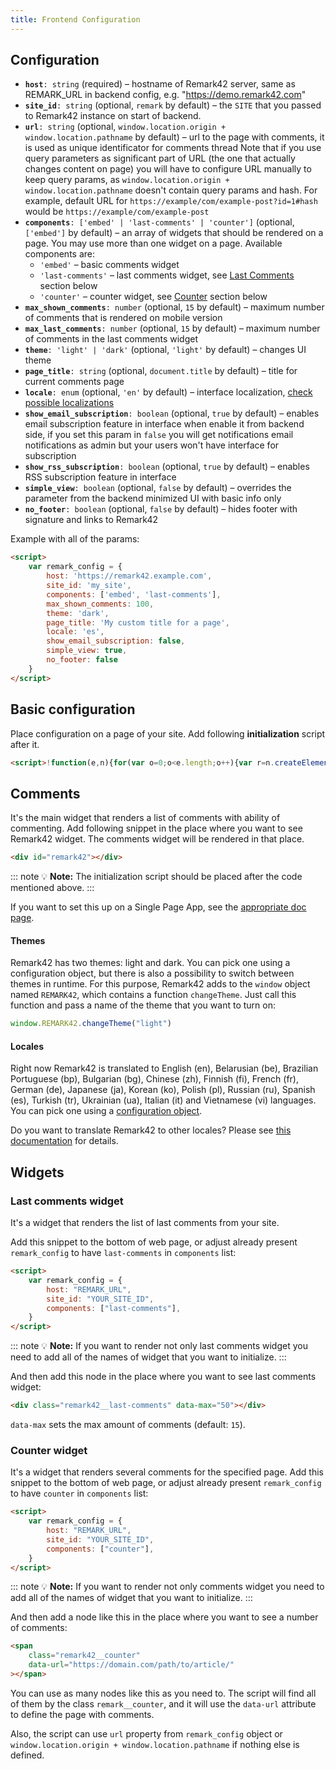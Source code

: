 ```yaml
---
title: Frontend Configuration
---
```


## Configuration

- **`host`**`: string` (required) – hostname of Remark42 server, same as REMARK_URL in backend config, e.g. "https://demo.remark42.com"
- **`site_id`**`: string` (optional, `remark` by default) – the `SITE` that you passed to Remark42 instance on start of backend.
- **`url`**`: string` (optional, `window.location.origin + window.location.pathname` by default) – url to the page with comments, it is used as unique identificator for comments thread
  Note that if you use query parameters as significant part of URL (the one that actually changes content on page) you will have to configure URL manually to keep query params, as `window.location.origin + window.location.pathname` doesn't contain query params and hash. For example, default URL for `https://example/com/example-post?id=1#hash` would be `https://example/com/example-post`
- **`components`**`: ['embed' | 'last-comments' | 'counter']` (optional, `['embed']` by default) – an array of widgets that should be rendered on a page. You may use more than one widget on a page.
  Available components are:
  - `'embed'` – basic comments widget
  - `'last-comments'` – last comments widget, see [Last Comments](#last-comments-widget) section below
  - `'counter'` – counter widget, see [Counter](#counter-widget) section below
- **`max_shown_comments`**`: number` (optional, `15` by default) – maximum number of comments that is rendered on mobile version
- **`max_last_comments`**`: number` (optional, `15` by default) – maximum number of comments in the last comments widget
- **`theme`**`: 'light' | 'dark'` (optional, `'light'` by default) – changes UI theme
- **`page_title`**`: string` (optional, `document.title` by default) – title for current comments page
- **`locale`**`: enum` (optional, `'en'` by default) – interface localization, [check possible localizations](#locales)
- **`show_email_subscription`**`: boolean` (optional, `true` by default) – enables email subscription feature in interface when enable it from backend side, if you set this param in `false` you will get notifications email notifications as admin but your users won't have interface for subscription
- **`show_rss_subscription`**`: boolean` (optional, `true` by default) – enables RSS subscription feature in interface
- **`simple_view`**`: boolean` (optional, `false` by default) – overrides the parameter from the backend minimized UI with basic info only
- **`no_footer`**`: boolean` (optional, `false` by default) – hides footer with signature and links to Remark42

Example with all of the params:

```html
<script>
	var remark_config = {
		host: 'https://remark42.example.com',
		site_id: 'my_site',
		components: ['embed', 'last-comments'],
		max_shown_comments: 100,
		theme: 'dark',
		page_title: 'My custom title for a page',
		locale: 'es',
		show_email_subscription: false,
		simple_view: true,
		no_footer: false
	}
</script>
```

## Basic configuration

Place configuration on a page of your site.
Add following **initialization** script after it.

<!-- prettier-ignore-start -->
```html
<script>!function(e,n){for(var o=0;o<e.length;o++){var r=n.createElement("script"),c=".js",d=n.head||n.body;"noModule"in r?(r.type="module",c=".mjs"):r.async=!0,r.defer=!0,r.src=remark_config.host+"/web/"+e[o]+c,d.appendChild(r)}}(remark_config.components||["embed"],document);</script>
```
<!-- prettier-ignore-end -->

## Comments

It's the main widget that renders a list of comments with ability of commenting.
Add following snippet in the place where you want to see Remark42 widget. The comments widget will be rendered in that place.

```html
<div id="remark42"></div>
```

::: note 💡
**Note:** The initialization script should be placed after the code mentioned above.
:::

If you want to set this up on a Single Page App, see the [appropriate doc page](https://remark42.com/docs/configuration/frontend/spa/).

#### Themes

Remark42 has two themes: light and dark. You can pick one using a configuration object, but there is also a possibility to switch between themes in runtime. For this purpose, Remark42 adds to the `window` object named `REMARK42`, which contains a function `changeTheme`. Just call this function and pass a name of the theme that you want to turn on:

```js
window.REMARK42.changeTheme("light")
```

#### Locales

Right now Remark42 is translated to English (en), Belarusian (be), Brazilian Portuguese (bp), Bulgarian (bg), Chinese (zh), Finnish (fi), French (fr), German (de), Japanese (ja), Korean (ko), Polish (pl), Russian (ru), Spanish (es), Turkish (tr), Ukrainian (ua), Italian (it) and Vietnamese (vi) languages. You can pick one using a [configuration object](https://remark42.com/docs/getting-started/installation/#setup-on-your-website).

Do you want to translate Remark42 to other locales? Please see [this documentation](https://remark42.com/docs/contributing/translations/) for details.

## Widgets

### Last comments widget

It's a widget that renders the list of last comments from your site.

Add this snippet to the bottom of web page, or adjust already present `remark_config` to have `last-comments` in `components` list:

```html
<script>
	var remark_config = {
		host: "REMARK_URL",
		site_id: "YOUR_SITE_ID",
		components: ["last-comments"],
	}
</script>
```

::: note 💡
**Note:** If you want to render not only last comments widget you need to add all of the names of widget that you want to initialize.
:::

And then add this node in the place where you want to see last comments widget:

```html
<div class="remark42__last-comments" data-max="50"></div>
```

`data-max` sets the max amount of comments (default: `15`).

### Counter widget

It's a widget that renders several comments for the specified page.
Add this snippet to the bottom of web page, or adjust already present `remark_config` to have `counter` in `components` list:

```html
<script>
	var remark_config = {
		host: "REMARK_URL",
		site_id: "YOUR_SITE_ID",
		components: ["counter"],
	}
</script>
```

::: note 💡
**Note:** If you want to render not only comments widget you need to add all of the names of widget that you want to initialize.
:::

And then add a node like this in the place where you want to see a number of comments:

```html
<span
	class="remark42__counter"
	data-url="https://domain.com/path/to/article/"
></span>
```

You can use as many nodes like this as you need to. The script will find all of them by the class `remark__counter`, and it will use the `data-url` attribute to define the page with comments.

Also, the script can use `url` property from `remark_config` object or `window.location.origin + window.location.pathname` if nothing else is defined.
